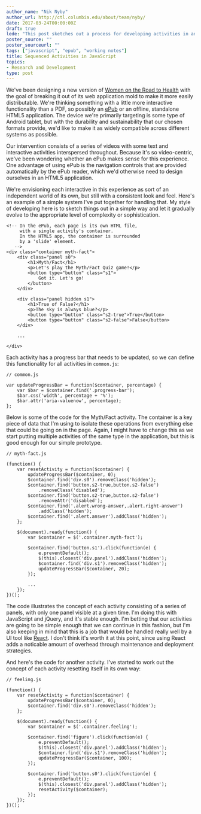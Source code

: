 ```yaml
---
author_name: "Nik Nyby"
author_url: http://ctl.columbia.edu/about/team/nyby/
date: 2017-03-24T00:00:00Z
draft: true
lede: "This post sketches out a process for developing activities in an ePub-style environment."
poster_source: ""
poster_sourceurl: ""
tags: ["javascript", "epub", "working notes"]
title: Sequenced Activities in JavaScript
topics:
- Research and Development
type: post
---
```


We've been designing a new version of [Women on the Road to
Health](https://github.com/ccnmtl/worth3) with the goal of breaking it
out of its web application mold to make it more easily
distributable. We're thinking something with a little more interactive
functionality than a PDF, so possibly an
[ePub](https://en.wikipedia.org/wiki/EPUB) or an offline, standalone
HTML5 application. The device we're primarily targeting is some type
of Android tablet, but with the durability and sustainability that our
chosen formats provide, we'd like to make it as widely compatible
across different systems as possible.

Our intervention consists of a series of videos with some text and
interactive activities interspersed throughout. Because it's so
video-centric, we've been wondering whether an ePub makes sense for
this experience. One advantage of using ePub is the navigation
controls that are provided automatically by the ePub reader, which
we'd otherwise need to design ourselves in an HTML5 application.

We're envisioning each interactive in this experience as sort of an
independent world of its own, but still with a consistent look and
feel. Here's an example of a simple system I've put together for
handling that. My style of developing here is to sketch things out in
a simple way and let it gradually evolve to the appropriate level of
complexity or sophistication.

```
<!-- In the ePub, each page is its own HTML file, 
     with a single activity's container.
     In the HTML5 app, the container is surrounded
     by a 'slide' element.
   -->
<div class="container myth-fact">
    <div class="panel s0">
        <h1>Myth/Fact</h1>
        <p>Let's play the Myth/Fact Quiz game!</p>
        <button type="button" class="s1">
            Got it. Let's go!
        </button>
    </div>
    
    <div class="panel hidden s1">
        <h1>True of False?</h1>
        <p>The sky is always blue?</p>
        <button type="button" class="s2-true">True</button>
        <button type="button" class="s2-false">False</button>
    </div>
    
    ...
    
</div>
```

Each activity has a progress bar that needs to be updated, so we can
define this functionality for all activities in `common.js`:

```
// common.js

var updateProgressBar = function($container, percentage) {
    var $bar = $container.find('.progress-bar');
    $bar.css('width', percentage + '%');
    $bar.attr('aria-valuenow', percentage);
};
```

Below is some of the code for the Myth/Fact activity. The container is
a key piece of data that I'm using to isolate these operations from
everything else that could be going on in the page. Again, I might
have to change this as we start putting multiple activities of the
same type in the application, but this is good enough for our simple
prototype.

```
// myth-fact.js

(function() {
    var resetActivity = function($container) {
        updateProgressBar($container, 0);
        $container.find('div.s0').removeClass('hidden');
        $container.find('button.s2-true,button.s2-false')
            .removeClass('disabled');
        $container.find('button.s2-true,button.s2-false')
            .removeAttr('disabled');
        $container.find('.alert.wrong-answer,.alert.right-answer')
            .addClass('hidden');
        $container.find('.alert.answer').addClass('hidden');
    };

    $(document).ready(function() {
        var $container = $('.container.myth-fact');

        $container.find('button.s1').click(function(e) {
            e.preventDefault();
            $(this).closest('div.panel').addClass('hidden');
            $container.find('div.s1').removeClass('hidden');
            updateProgressBar($container, 20);
        });

        ...
    });
})();
```

The code illustrates the concept of each activity consisting of a
series of panels, with only one panel visible at a given time. I'm
doing this with JavaScript and jQuery, and it's stable enough. I'm
betting that our activities are going to be simple enough that we can
continue in this fashion, but I'm also keeping in mind that this is a
job that would be handled really well by a UI tool
like [React](https://facebook.github.io/react/). I don't think it's
worth it at this point, since using React adds a noticable amount of
overhead through maintenance and deployment strategies.

And here's the code for another activity. I've started to work out the
concept of each activity resetting itself in its own way:

```
// feeling.js

(function() {
    var resetActivity = function($container) {
        updateProgressBar($container, 0);
        $container.find('div.s0').removeClass('hidden');
    };

    $(document).ready(function() {
        var $container = $('.container.feeling');

        $container.find('figure').click(function(e) {
            e.preventDefault();
            $(this).closest('div.panel').addClass('hidden');
            $container.find('div.s1').removeClass('hidden');
            updateProgressBar($container, 100);
        });

        $container.find('button.s0').click(function(e) {
            e.preventDefault();
            $(this).closest('div.panel').addClass('hidden');
            resetActivity($container);
        });
    });
})();
```
